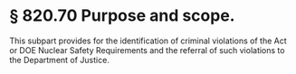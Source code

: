 # § 820.70   Purpose and scope.

This subpart provides for the identification of criminal violations of the Act or DOE Nuclear Safety Requirements and the referral of such violations to the Department of Justice. 




